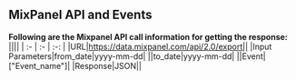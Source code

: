 ## MixPanel API and Events

**Following are the Mixpanel API call information for getting the response:**
||||
| :- | :- | :-: |
|URL|https://data.mixpanel.com/api/2.0/export||
|Input Parameters|from_date|yyyy-mm-dd|
||to_date|yyyy-mm-dd|
||Event|["Event_name"]|
|Response|JSON||